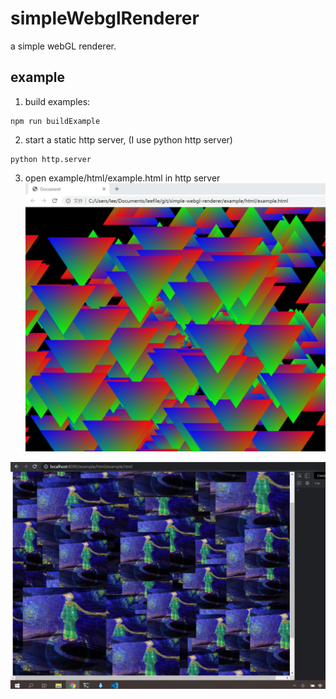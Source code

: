 # simpleWebglRenderer
a simple webGL renderer.

##  example
1. build examples:
```
npm run buildExample
```
2. start a static http server, (I use python http server)
```
python http.server
```
3. open example/html/example.html in http server
![](./res/example.jpg)

![](./res/example2.jpg)


